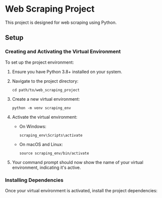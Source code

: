 # Web Scraping Project

This project is designed for web scraping using Python.

## Setup

### Creating and Activating the Virtual Environment

To set up the project environment:

1. Ensure you have Python 3.8+ installed on your system.

2. Navigate to the project directory:
   ```
   cd path/to/web_scraping_project
   ```

3. Create a new virtual environment:
   ```
   python -m venv scraping_env
   ```

4. Activate the virtual environment:
   - On Windows:
     ```
     scraping_env\Scripts\activate
     ```
   - On macOS and Linux:
     ```
     source scraping_env/bin/activate
     ```

5. Your command prompt should now show the name of your virtual environment, indicating it's active.

### Installing Dependencies

Once your virtual environment is activated, install the project dependencies:
